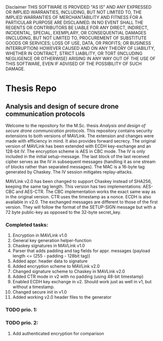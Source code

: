 Disclaimer
THIS SOFTWARE IS PROVIDED "AS IS" AND ANY EXPRESSED OR IMPLIED WARRANTIES, INCLUDING, BUT NOT LIMITED TO, THE IMPLIED WARRANTIES OF MERCHANTABILITY AND FITNESS FOR A PARTICULAR PURPOSE ARE DISCLAIMED. IN NO EVENT SHALL THE REGENTS OR CONTRIBUTORS BE LIABLE FOR ANY DIRECT, INDIRECT, INCIDENTAL, SPECIAL, EXEMPLARY, OR CONSEQUENTIAL DAMAGES (INCLUDING, BUT NOT LIMITED TO, PROCUREMENT OF SUBSTITUTE GOODS OR SERVICES; LOSS OF USE, DATA, OR PROFITS; OR BUSINESS INTERRUPTION)
HOWEVER CAUSED AND ON ANY THEORY OF LIABILITY, WHETHER IN CONTRACT, STRICT LIABILITY, OR TORT (INCLUDING NEGLIGENCE OR OTHERWISE) ARISING IN ANY WAY OUT OF THE USE OF THIS SOFTWARE, EVEN IF ADVISED OF THE POSSIBILITY OF SUCH DAMAGE.

# Thesis Repo

## Analysis and design of secure drone communication protocols

Welcome to the repository for the M.Sc. thesis *Analysis and design of secure drone communication protocols*. This repository contains security extensions to both versions of MAVLink. The extension and changes were made with efficiency in mind. It also provides forward secrecy. The original version of MAVLink has been extended with ECDH key-exchange and an 128-bit IV. The encryption scheme is AES in CBC mode. The IV is only included in the initial setup-message. The last block of the last received cipher serves as the IV in subsequent messages (handling it as one stream of blocks rather than separated messages). The MAC is a 16-byte tag generated by Chaskey. The IV session mitigates replay-attacks.

MAVLink v2.0 has been changed to support Chaskey instead of SHA256, keeping the same tag length. This version has two implementations: AES-CBC and AES-CTR. The CBC implementation works the exact same way as in the original version. CTR uses the timestamp as a nonce. ECDH is also available in v2.0. The exchanged messages are different to those of the first version. They will follow the format of the SETUP-SIGN message but with a 72 byte public-key as opposed to the 32-byte secret_key. 


### Completed tasks:

  1. Encryption in MAVLink v1.0
  2. General key generation helper-function
  3. Chaskey signatures in MAVLink v1.0
  4. Parser that adds padding and tag fields for appr. messages (payload length <= (255 - padding - 128bit tag))
  5. Added appr. header data to signature
  6. Added encryption scheme to MAVLink v2.0
  7. Changed signature scheme to Chaskey in MAVLink v2.0
  8. Added CTR mode in v2 with no padding (using 48-bit timestamp)
  9. Enabled ECDH key exchange in v2. Should work just as well in v1, but without a timestamp.
  10. Changed secure init in v1.0
  11. Added working v2.0 header files to the generator

### TODO prio. 1:



### TODO prio. 2:
  
  1. Add authenticated encryption for comparison
